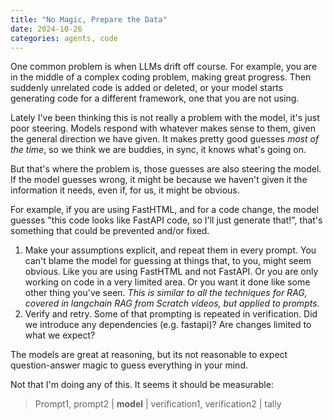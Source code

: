 ```yaml
---
title: "No Magic, Prepare the Data"
date: 2024-10-26
categories: agents, code
---
```

One common problem is when LLMs drift off course.  For example, you are in the middle of a complex coding problem, making great progress.  Then suddenly unrelated code is added or deleted, or your model starts generating code for a different framework, one that you are not using.

Lately I've been thinking this is not really a problem with the model, it's just poor steering.  Models respond with whatever makes sense to them, given the general direction we have given.   It makes pretty good guesses *most of the time*, so we think we are buddies, in sync, it knows what's going on.  

But that's where the problem is, those guesses are also steering the model.  If the model guesses wrong, it might be because we haven't given it the information it needs, even if, for us, it might be obvious.

For example, if you are using FastHTML, and for a code change, the model guesses "this code looks like FastAPI code, so I'll just generate that!", that's something that could be prevented and/or fixed.   

1. Make your assumptions explicit, and repeat them in every prompt.  You can't blame the model for guessing at things that, to you, might seem obvious.   Like you are using FastHTML and not FastAPI.   Or you are only working on code in a very limited area.  Or you want it done like some other thing you've seen.  *This is similar to all the techniques for RAG, covered in langchain RAG from Scratch videos, but applied to prompts*.
2. Verify and retry.  Some of that prompting is repeated in verification.  Did we introduce any dependencies (e.g. fastapi)?  Are changes limited to what we expect?  

The models are great at reasoning, but its not reasonable to expect question-answer magic to guess everything in your mind.  

Not that I'm doing any of this.  It seems it should be measurable:

> Prompt1, prompt2 | **model** | verification1, verification2 | tally

